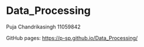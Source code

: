 # Data_Processing
Puja Chandrikasingh
11059842

GitHub pages: https://p-sp.github.io/Data_Processing/

